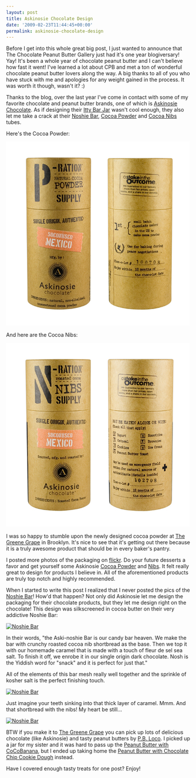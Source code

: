 ```yaml
---
layout: post
title: Askinosie Chocolate Design
date: '2009-02-23T11:44:45+00:00'
permalink: askinosie-chocolate-design
---
```

Before I get into this whole great big post, I just wanted to announce that The Chocolate Peanut Butter Gallery just had it's one year blogiversary! Yay! It's been a whole year of chocolate peanut butter and I can't believe how fast it went! I've learned a lot about CPB and met a ton of wonderful chocolate peanut butter lovers along the way. A big thanks to all of you who have stuck with me and apologies for any weight gained in the process. It was worth it though, wasn't it? :)

Thanks to the blog, over the last year I've come in contact with some of my favorite chocolate and peanut butter brands, one of which is <a href="http://www.askinosie.com/">Askinosie Chocolate</a>. As if designing their <a href="http://www.cpbgallery.com/2008/07/02/fancy-food-show-part-i-askinosie-chocolate/">Itty Bar Jar</a> wasn't cool enough, they also let me take a crack at their <a href="https://www.askinosie.com/p-71-aski-noshie-bar-50g.aspx">Noshie Bar</a>, <a href="http://www.askinosie.com/p-64-single-origin-natural-cocoa-powder-soconusco-mexico.aspx">Cocoa Powder</a> and <a href="http://www.askinosie.com/c-2-cocoa-nibs.aspx">Cocoa Nibs</a> tubes.

Here's the Cocoa Powder:

<img src='images/uploads/2009/02/powder.jpg' alt='Cocoa Powder' />

And here are the Cocoa Nibs:

<img src='images/uploads/2009/02/nibs.jpg' alt='Askinosie Cocoa Nibs'/>

I was so happy to stumble upon the newly designed cocoa powder at <a href="http://brooklyn.greenegrape.com/">The Greene Grape</a> in Brooklyn. It's nice to see that it's getting out there because it is a truly awesome product that should be in every baker's pantry.

I posted more photos of the packaging on <a href="http://www.flickr.com/photos/kstar810/sets/72157610729727753/">flickr</a>. Do your future desserts a favor and get yourself some Askinosie <a href="http://www.askinosie.com/p-64-single-origin-natural-cocoa-powder-soconusco-mexico.aspx">Cocoa Powder</a> and <a href="http://www.askinosie.com/c-2-cocoa-nibs.aspx">Nibs</a>. It felt really great to design for products I believe in. All of the aforementioned products are truly top notch and highly recommended.

When I started to write this post I realized that I never posted the pics of the <a href="https://www.askinosie.com/p-71-aski-noshie-bar-50g.aspx">Noshie Bar</a>! How'd that happen? Not only did Askinosie let me design the packaging for their chocolate products, but they let me design right on the chocolate! This design was silkscreened in cocoa butter on their very addictive Noshie Bar:

<a href="http://www.flickr.com/photos/kstar810/2836586571/in/set-72157607163713142/"><img src="http://farm4.static.flickr.com/3027/2836586571_33412c0d33.jpg?v=0" alt="Noshie Bar" /></a>

In their words, "the Aski-noshie Bar is our candy bar heaven. We make the bar with crunchy roasted cocoa nib shortbread as the base. Then we top it with our homemade caramel that is made with a touch of fleur de sel sea salt. To finish it off, we enrobe it in our single origin dark chocolate. Nosh is the Yiddish word for "snack" and it is perfect for just that."

All of the elements of this bar mesh really well together and the sprinkle of kosher salt is the perfect finishing touch.

<a href="http://www.flickr.com/photos/kstar810/2836586613/in/set-72157607163713142/"><img src="http://farm4.static.flickr.com/3153/2836586613_58f6aa6d3c.jpg?v=0" alt="Noshie Bar" /></a>

Just imagine your teeth sinking into that thick layer of caramel. Mmm. And that shortbread with the nibs! My heart be still...

<a href="http://www.flickr.com/photos/kstar810/2837550320/in/set-72157607163713142/"><img src="http://farm4.static.flickr.com/3101/2837550320_1c412fca0b.jpg?v=0" alt="Noshie Bar" /></a>

BTW if you make it to <a href="http://brooklyn.greenegrape.com/">The Greene Grape</a> you can pick up lots of delicious chocolate (like Askinosie) and tasty peanut butters by <a href="http://www.pbloco.com/">P.B. Loco</a>. I picked up a jar for my sister and it was hard to pass up the <a href="http://www.pbloco.com/Expand.asp?ProductCode=PB-CCB">Peanut Butter with CoCoBanana</a>, but I ended up taking home the <a href="http://www.pbloco.com/Expand.asp?ProductCode=PB-CCCD">Peanut Butter with Chocolate Chip Cookie Dough</a> instead.

Have I covered enough tasty treats for one post? Enjoy!
